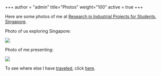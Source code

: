 +++
author = "admin"
title="Photos"
weight="100"
active = true
+++

Here are some photos of me at [Research in Industrial Projects for Students, Singapore](https://www.ipam.ucla.edu/programs/student-research-programs/research-in-industrial-projects-for-students-rips-2019-singapore/).

Photo of us exploring Singapore:

![](/img/singaporefour.jpg)

Photo of me presenting:

![](/img/presenting.jpg)

To see where else I have [<u>traveled</u>](/travel/), click [here](/travel/).


